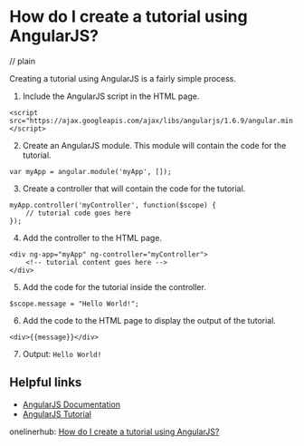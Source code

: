 # How do I create a tutorial using AngularJS?
// plain

Creating a tutorial using AngularJS is a fairly simple process.

1. Include the AngularJS script in the HTML page.
```
<script src="https://ajax.googleapis.com/ajax/libs/angularjs/1.6.9/angular.min.js"></script>
```

2. Create an AngularJS module. This module will contain the code for the tutorial.
```
var myApp = angular.module('myApp', []);
```

3. Create a controller that will contain the code for the tutorial.
```
myApp.controller('myController', function($scope) {
    // tutorial code goes here
});
```

4. Add the controller to the HTML page.
```
<div ng-app="myApp" ng-controller="myController">
    <!-- tutorial content goes here -->
</div>
```

5. Add the code for the tutorial inside the controller.
```
$scope.message = "Hello World!";
```

6. Add the code to the HTML page to display the output of the tutorial.
```
<div>{{message}}</div>
```

7. Output: `Hello World!`

## Helpful links

- [AngularJS Documentation](https://angularjs.org/docs)
- [AngularJS Tutorial](https://www.tutorialspoint.com/angularjs/index.htm)

onelinerhub: [How do I create a tutorial using AngularJS?](https://onelinerhub.com/angularjs/how-do-i-create-a-tutorial-using-angularjs)